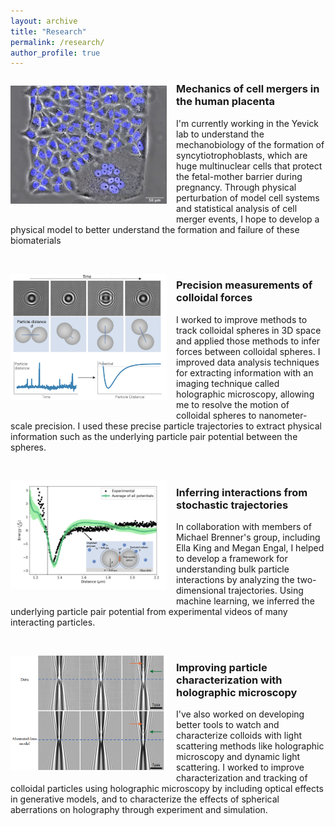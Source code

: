 ```yaml
---
layout: archive
title: "Research"
permalink: /research/
author_profile: true
---
```

<p align="left" style="float: left; margin-right: 15px;">
  <img src="/images/fusion.png" alt ="Cells Fusing on Protein Pattern" width="250">
</p>

### Mechanics of cell mergers in the human placenta
I'm currently working in the Yevick lab to understand the mechanobiology of the formation of syncytiotrophoblasts, which are huge multinuclear cells that protect the fetal-mother barrier during pregnancy. Through physical perturbation of model cell systems and statistical analysis of cell merger events, I hope to develop a physical model to better understand the formation and failure of these biomaterials

<br>
<p align="left" style="float: left; margin-right: 15px;">
  <img src="/images/holo_potential.png" alt ="Holographic measurement of particle pair potentials" width="250">
</p>

### Precision measurements of colloidal forces
I worked to improve methods to track colloidal spheres in 3D space and applied those methods to infer forces between colloidal spheres. I improved data analysis techniques for extracting information with an imaging technique called holographic microscopy, allowing me to resolve the motion of colloidal spheres to nanometer-scale precision. I used these precise particle trajectories to extract physical information such as the underlying particle pair potential between the spheres.

<br>
<p align="left" style="float: left; margin-right: 15px;">
  <img src="/images/inferring_potentials.png" alt ="Inferring potentials from stochastic trajectories" width="250">
</p>

### Inferring interactions from stochastic trajectories
In collaboration with members of Michael Brenner's group, including Ella King and Megan Engal, I helped to develop a framework for understanding bulk particle interactions by analyzing the two-dimensional trajectories. Using machine learning, we inferred the underlying particle pair potential from experimental videos of many interacting particles.

<br>
<p align="left" style="float: left; margin-right: 15px;">
  <img src="/images/ab_holo.png" alt ="Spherical aberration in holography" width="250">
</p>

### Improving particle characterization with holographic microscopy
I've also worked on developing better tools to watch and characterize colloids with light scattering methods like holographic microscopy and dynamic light scattering. I worked to improve characterization and tracking of colloidal particles using holographic microscopy by including optical effects in generative models, and to characterize the effects of spherical aberrations on holography through experiment and simulation.


